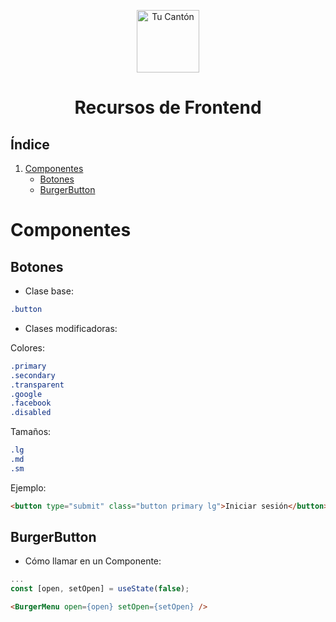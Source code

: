 <p align="center">
  <a href="https://www.tucanton.com">
    <img alt="Tu Cantón" src="https://s3.amazonaws.com/tucanton/webapp/svg/tu-canton_logo.svg" width="100" />
  </a>
</p>
<h1 align="center">
  Recursos de Frontend
</h1>

## Índice

1. [Componentes](#Componentes)
   - [Botones](#Botones)
   - [BurgerButton](#BurgerButton)

# Componentes

## Botones

- Clase base:

```CSS
.button
```

- Clases modificadoras:

Colores:

```CSS
.primary
.secondary
.transparent
.google
.facebook
.disabled
```

Tamaños:

```CSS
.lg
.md
.sm
```

Ejemplo:

```HTML
<button type="submit" class="button primary lg">Iniciar sesión</button>
```


## BurgerButton

- Cómo llamar en un Componente:

```javascript
...
const [open, setOpen] = useState(false);
```


```HTML
<BurgerMenu open={open} setOpen={setOpen} />
```